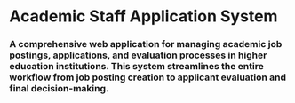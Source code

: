 # Academic Staff Application System
### A comprehensive web application for managing academic job postings, applications, and evaluation processes in higher education institutions. This system streamlines the entire workflow from job posting creation to applicant evaluation and final decision-making.
